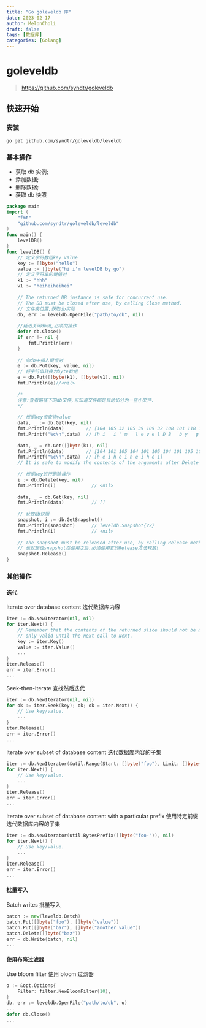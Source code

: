 ```yaml
---
title: "Go goleveldb 库"
date: 2023-02-17
author: MelonCholi
draft: false
tags: [数据库]
categories: [Golang]
---
```


# goleveldb

> https://github.com/syndtr/goleveldb

## 快速开始

### 安装

```shell
go get github.com/syndtr/goleveldb/leveldb
```

### 基本操作

- 获取 db 实例;
- 添加数据;
- 删除数据;
- 获取 db 快照

```go
package main
import (
    "fmt"
    "github.com/syndtr/goleveldb/leveldb"
)
func main() {
    levelDB()
}
func levelDB() {
    // 定义字符数组key value
    key := []byte("hello")
    value := []byte("hi i'm levelDB by go")
    // 定义字符串的键值对
    k1 := "hhh"
    v1 := "heiheiheihei"
    
    // The returned DB instance is safe for concurrent use.
    // The DB must be closed after use, by calling Close method.
    // 文件夹位置,获取db实际
    db, err := leveldb.OpenFile("path/to/db", nil)
    
    //延迟关闭db流,必须的操作
    defer db.Close()
    if err != nil {
        fmt.Println(err)
    }
    
    // 向db中插入键值对
    e := db.Put(key, value, nil)
    // 将字符串转换为byte数组
    e = db.Put([]byte(k1), []byte(v1), nil)
    fmt.Println(e)//<nil>
   
    /*
    注意:查看路径下的db文件,可知道文件都是自动切分为一些小文件.
    */
    
    // 根据key值查询value
    data, _ := db.Get(key, nil)
    fmt.Println(data)        // [104 105 32 105 39 109 32 108 101 118 101 108 68 66 32 98 121 32 103 111]
    fmt.Printf("%c\n",data)  // [h i   i ' m   l e v e l D B   b y   g o]
    
    data, _ = db.Get([]byte(k1), nil)
    fmt.Println(data)        // [104 101 105 104 101 105 104 101 105 104 101 105]
    fmt.Printf("%c\n",data)  // [h e i h e i h e i h e i]
    // It is safe to modify the contents of the arguments after Delete returns but not before.
    
    // 根据key进行删除操作
    i := db.Delete(key, nil)
    fmt.Println(i)             // <nil>
    
    data, _ = db.Get(key, nil)
    fmt.Println(data)          // []
    
    // 获取db快照
    snapshot, i := db.GetSnapshot()
    fmt.Println(snapshot)      // leveldb.Snapshot{22}
    fmt.Println(i)             // <nil>
   
    // The snapshot must be released after use, by calling Release method.
    // 也就是说snapshot在使用之后,必须使用它的Release方法释放!
    snapshot.Release()
}
```

### 其他操作

#### 迭代

Iterate over database content 迭代数据库内容

```go
iter := db.NewIterator(nil, nil)
for iter.Next() {
	// Remember that the contents of the returned slice should not be modified, and
	// only valid until the next call to Next.
	key := iter.Key()
	value := iter.Value()
	...
}
iter.Release()
err = iter.Error()
...
```

Seek-then-Iterate 查找然后迭代

```go
iter := db.NewIterator(nil, nil)
for ok := iter.Seek(key); ok; ok = iter.Next() {
	// Use key/value.
	...
}
iter.Release()
err = iter.Error()
...
```

Iterate over subset of database content 迭代数据库内容的子集

```go
iter := db.NewIterator(&util.Range{Start: []byte("foo"), Limit: []byte("xoo")}, nil)
for iter.Next() {
	// Use key/value.
	...
}
iter.Release()
err = iter.Error()
...
```

Iterate over subset of database content with a particular prefix 使用特定前缀迭代数据库内容的子集

```go
iter := db.NewIterator(util.BytesPrefix([]byte("foo-")), nil)
for iter.Next() {
	// Use key/value.
	...
}
iter.Release()
err = iter.Error()
...
```

#### 批量写入

Batch writes 批量写入

```go
batch := new(leveldb.Batch)
batch.Put([]byte("foo"), []byte("value"))
batch.Put([]byte("bar"), []byte("another value"))
batch.Delete([]byte("baz"))
err = db.Write(batch, nil)
...
```

#### 使用布隆过滤器

Use bloom filter 使用 bloom 过滤器

```go
o := &opt.Options{
	Filter: filter.NewBloomFilter(10),
}
db, err := leveldb.OpenFile("path/to/db", o)
...
defer db.Close()
...
```
